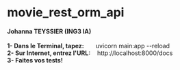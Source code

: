 # movie_rest_orm_api

<b>Johanna TEYSSIER (ING3 IA)</b><br/>
<br/>
<b>1- Dans le Terminal, tapez:</b>&nbsp;&nbsp;&nbsp;&nbsp;&nbsp;&nbsp;&nbsp;uvicorn main:app --reload<br/>
<b>2- Sur Internet, entrez l'URL:</b>&nbsp;&nbsp;&nbsp;&nbsp;http://localhost:8000/docs<br/>
<b>3- Faites vos tests!</b><br/>
